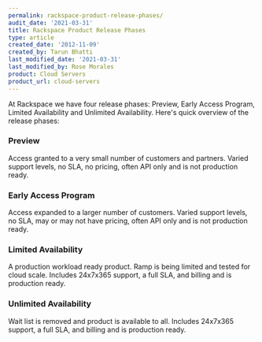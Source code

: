 ```yaml
---
permalink: rackspace-product-release-phases/
audit_date: '2021-03-31'
title: Rackspace Product Release Phases
type: article
created_date: '2012-11-09'
created_by: Tarun Bhatti
last_modified_date: '2021-03-31'
last_modified_by: Rose Morales
product: Cloud Servers
product_url: cloud-servers
---
```


At Rackspace we have four release phases: Preview, Early Access Program, Limited
Availability and Unlimited Availability. Here's quick overview of the release
phases:

### Preview

Access granted to a very small number of customers and partners. Varied support
levels, no SLA, no pricing, often API only and is not production ready.

### Early Access Program

Access expanded to a larger number of customers. Varied support levels, no SLA,
may or may not have pricing, often API only and is not production ready.

### Limited Availability

A production workload ready product. Ramp is being limited and tested for cloud
scale. Includes 24x7x365 support, a full SLA, and billing and is production
ready.

### Unlimited Availability

Wait list is removed and product is available to all. Includes 24x7x365 support,
a full SLA, and billing and is production ready.
